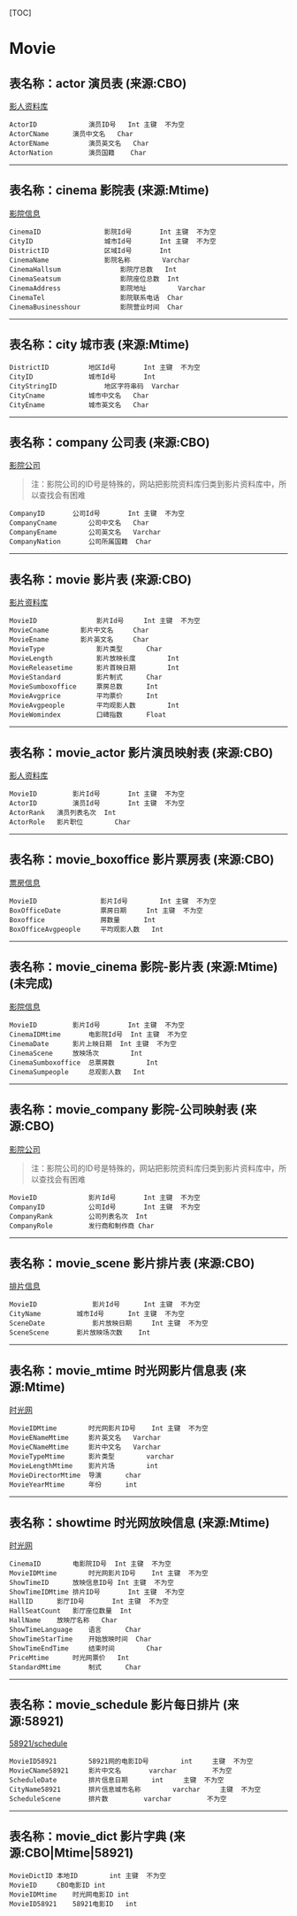 [TOC]
# Movie
## 表名称：actor 演员表 (来源:CBO)
[影人资料库](http://www.cbooo.cn/peoples)

	ActorID     	    演员ID号	Int	主键	不为空
	ActorCName	    演员中文名	Char
	ActorEName  	    演员英文名	Char
	ActorNation 	    演员国籍	Char

------------


## 表名称：cinema	影院表 (来源:Mtime)
[影院信息](cinemadata.json)

	CinemaID       			影院Id号		Int	主键	不为空
	CityID	       			城市Id号		Int	主键	不为空
	DistrictID     			区域Id号		Int
	CinemaName	        	影院名称		Varchar
	CinemaHallsum	       		影院厅总数	Int
	CinemaSeatsum	       		影院座位总数	Int
	CinemaAddress	       		影院地址		Varchar
	CinemaTel            		影院联系电话	Char
	CinemaBusinesshour   		影院营业时间	Char

------------

## 表名称：city	城市表 (来源:Mtime)

	DistrictID			地区Id号		Int	主键	不为空
	CityID				城市Id号		Int
	CityStringID			地区字符串码	Varchar
	CityCname			城市中文名	Char
	CityEname			城市英文名	Char

------------

## 表名称：company	公司表 (来源:CBO)
[影院公司](http://www.cbooo.cn/c/6)
>注：影院公司的ID号是特殊的，网站把影院资料库归类到影片资料库中，所以查找会有困难

	CompanyID		公司Id号		Int	主键	不为空
	CompanyCname		公司中文名	Char
	CompanyEname		公司英文名	Varchar
	CompanyNation		公司所属国籍	Char

------------

## 表名称：movie	影片表 (来源:CBO)
[影片资料库](www.cbooo.cn/movie)

	MovieID	      	  	  影片Id号		Int	主键	不为空
	MovieCname	  	  影片中文名		Char
	MovieEname	  	  影片英文名		Char
	MovieType	      	  影片类型		Char
	MovieLength	      	  影片放映长度		Int
	MovieReleasetime   	  影片首映日期		Int
	MovieStandard      	  影片制式		Char
	MovieSumboxoffice  	  票房总数		Int
	MovieAvgprice      	  平均票价		Int
	MovieAvgpeople     	  平均观影人数		Int
	MovieWomindex      	  口碑指数		Float

------------

## 表名称：movie_actor	影片演员映射表 (来源:CBO)
[影人资料库](http://www.cbooo.cn/peoples)

	MovieID	    	影片Id号		Int	主键	不为空
	ActorID	    	演员Id号		Int	主键	不为空
	ActorRank	演员列表名次	Int
	ActorRole	影片职位		Char

------------

## 表名称：movie_boxoffice	影片票房表 (来源:CBO)
[票房信息](http://www.cbooo.cn/BoxOffice/GetDayBoxOffice?num=)

	MovieID	    	       影片Id号		Int	主键	不为空
	BoxOfficeDate	       票房日期		Int	主键	不为空
	Boxoffice     	       房数量		Int
	BoxOfficeAvgpeople     平均观影人数	Int

------------

## 表名称：movie_cinema	影院-影片表 (来源:Mtime)(未完成)
[影院信息](cinemadata.json)

	MovieID			影片Id号		Int	主键	不为空
	CinemaIDMtime		电影院Id号	Int	主键	不为空
	CinemaDate		影片上映日期	Int	主键	不为空
	CinemaScene		放映场次		Int
	CinemaSumboxoffice	总票房数		Int
	CinemaSumpeople		总观影人数	Int

------------

## 表名称：movie_company	影院-公司映射表 (来源:CBO)
[影院公司](http://www.cbooo.cn/c/6)
>注：影院公司的ID号是特殊的，网站把影院资料库归类到影片资料库中，所以查找会有困难

	MovieID	       		影片Id号		Int	主键	不为空
	CompanyID          	公司Id号		Int	主键	不为空
	CompanyRank	        公司列表名次	Int
	CompanyRole	        发行商和制作商	Char

------------

## 表名称：movie_scene	影片排片表 (来源:CBO)
[排片信息](http://www.cbooo.cn/Screen/getScreenData?days=)

	MovieID	     	     影片Id号		Int	主键	不为空
	CityName	     城市Id号		Int	主键	不为空
	SceneDate            影片放映日期		Int	主键	不为空
	SceneScene	     影片放映场次数	Int

------------

## 表名称：movie_mtime	时光网影片信息表 (来源:Mtime)
[时光网](http://www.mtime.com/)

	MovieIDMtime		时光网影片ID号	Int	主键	不为空
	MovieENameMtime		影片英文名	Varchar
	MovieCNameMtime		影片中文名	Varchar
	MovieTypeMtime		影片类型		varchar
	MovieLengthMtime	影片片场		int
	MovieDirectorMtime	导演		char
	MovieYearMtime		年份		int

------------

## 表名称：showtime	时光网放映信息 (来源:Mtime)
[时光网](http://www.mtime.com/)

	CinemaID		电影院ID号	Int	主键	不为空
	MovieIDMtime		时光网影片ID号	Int	主键	不为空
	ShowTimeID		放映信息ID号	Int	主键	不为空
	ShowTimeIDMtime	排片ID号		Int	主键	不为空
	HallID		影厅ID号		Int	主键	不为空
	HallSeatCount	影厅座位数量	Int
	HallName	放映厅名称	Char
	ShowTimeLanguage	语言		Char
	ShowTimeStarTime	开始放映时间	Char
	ShowTimeEndTime		结束时间		Char
	PriceMtime		时光网票价	Int
	StandardMtime		制式		Char
	
------------

## 表名称：movie_schedule	影片每日排片 (来源:58921)
[58921/schedule](http://58921.com/schedule/)

	MovieID58921		58921网的电影ID号        int		主键	不为空
	MovieCName58921		影片中文名		varchar			不为空
	ScheduleDate		排片信息日期		int		主键	不为空
	CityName58921		排片信息城市名称		varchar		主键	不为空
	ScheduleScene		排片数			varchar			不为空

------------

## 表名称：movie_dict	影片字典 (来源:CBO|Mtime|58921)

	MovieDictID	本地ID		int	主键	不为空
	MovieID 	CBO电影ID	int
	MovieIDMtime	时光网电影ID	int
	MovieID58921	58921电影ID	int
